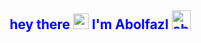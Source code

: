 <h2 align='center' style="color:blue;"> hey there <img src="https://media.giphy.com/media/hvRJCLFzcasrR4ia7z/giphy.gif" width="25px"> I'm Abolfazl <img  width=30px  src="https://user-images.githubusercontent.com/69028985/148116416-614b7013-bcce-475f-ba6f-0316bd27e425.png" alt="abolfazlaghdaee" />
</h2>

<!-- 
I'm interested in reasearch and learning


<a href="https://www.linkedin.com/in/abolfazl-aghdaee/">
  <img alt="Abolfazl's LinkedIN" width="30px" src="https://raw.githubusercontent.com/peterthehan/peterthehan/master/assets/linkedin.svg" />
</a  >
  
  
  
<a href="https://www.linkedin.com/in/abolfazl-aghdaee/">
  <img align="left" left= "100px"alt="Abolfazl's Twitter" width="30px" src="https://raw.githubusercontent.com/peterthehan/peterthehan/master/assets/twitter.svg" />
</a>

 -->
